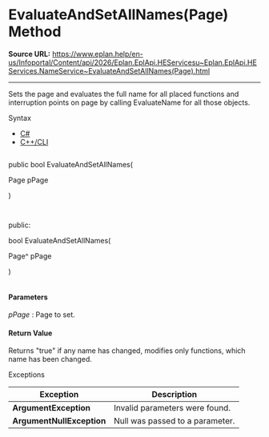 # EvaluateAndSetAllNames(Page) Method

**Source URL:** https://www.eplan.help/en-us/Infoportal/Content/api/2026/Eplan.EplApi.HEServicesu~Eplan.EplApi.HEServices.NameService~EvaluateAndSetAllNames(Page).html

---

Sets the page and evaluates the full name for all placed functions and interruption points on page by calling EvaluateName for all those objects.

Syntax

- [C#](#i-syntax-CS)
- [C++/CLI](#i-syntax-CPP2005)

```
```
public bool EvaluateAndSetAllNames( 

   Page pPage

)
```
```

```
```
public:

bool EvaluateAndSetAllNames( 

   Page^ pPage

)
```
```

#### Parameters

*pPage*
:   Page to set.

#### Return Value

Returns "true" if any name has changed, modifies only functions, which name has been changed.

Exceptions

| Exception | Description |
| --- | --- |
| **ArgumentException** | Invalid parameters were found. |
| **ArgumentNullException** | Null was passed to a parameter. |
